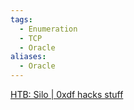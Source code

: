 ```yaml
---
tags:
  - Enumeration
  - TCP
  - Oracle
aliases:
  - Oracle
---
```


[HTB: Silo | 0xdf hacks stuff](https://0xdf.gitlab.io/2018/08/04/htb-silo.html)